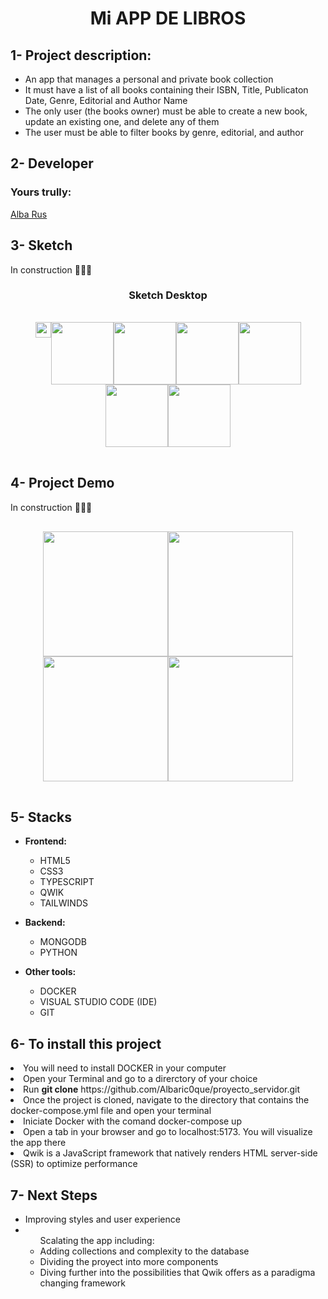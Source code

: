 <h1 align="center">Mi APP DE LIBROS</h1>

<h2> 1- Project description:</h2>
  <ul>
    <li>An app that manages a personal and private book collection</li>
    <li>It must have a list of all books containing their ISBN, Title, Publicaton Date, Genre, Editorial and Author Name</li>
    <li>The only user (the books owner) must be able to create a new book, update an existing one, and delete any of them</li>
    <li>The user must be able to filter books by genre, editorial, and author</li>
  </ul>

## 2- Developer

  ### Yours trully:
  
   [Alba Rus](https://github.com/Albaric0que)
  

<h2> 3- Sketch</h2>
<p>In construction 👩🏼‍🔧</p>

  <h3 align="center">Sketch Desktop</h3>
    <div style="heigth:auto; display:flex; flex-wrap: wrap; justify-content:center; padding:1rem">
    <img style="width:25px"; src="#" alt=""/>
    <img style="width:100px"; src="#" alt=""/>
    <img style="width:100px"; src="#" alt=""/>
    <img style="width:100px"; src="#" alt=""/>
    <img style="width:100px"; src="#" alt=""/>
    <img style="width:100px"; src="#" alt=""/>
    <img style="width:100px"; src="#" alt=""/>
  </div>

  <h2> 4- Project Demo</h2> 
  <p>In construction 👩🏼‍🔧</p>

  <div style="heigth:auto; display:flex; flex-wrap: wrap; justify-content:center; padding:1rem">
    <img style="width:200px"; src="#" alt=""/>
    <img style="width:200px"; src="#" alt=""/>
    <img style="width:200px"; src="#" alt=""/>
    <img style="width:200px"; src="#" alt=""/>
  </div>

<h2> 5- Stacks</h2>

* **Frontend:**
  <ul>
    <li>HTML5</li>
    <li>CSS3</li>
    <li>TYPESCRIPT</li>
    <li>QWIK</li>
    <li>TAILWINDS</li>
  </ul> 

* **Backend:**
  <ul>
    <li>MONGODB</li>
    <li>PYTHON</li>
  </ul>
  
* **Other tools:**   
  <ul>
    <li>DOCKER</li>
    <li>VISUAL STUDIO CODE (IDE)</li>
    <li>GIT</li>
  </ul>

<h2> 6- To install this project</h2>
  <li>You will need to install DOCKER in your computer</li>
  <li>Open your Terminal and go to a direrctory of your choice</li>
  <li>Run <b>git clone</b> https://github.com/Albaric0que/proyecto_servidor.git</li>
  <li>Once the project is cloned, navigate to the directory that contains the docker-compose.yml file and open your terminal</li>
  <li>Iniciate Docker with the comand docker-compose up</li>
  <li>Open a tab in your browser and go to localhost:5173. You will visualize the app there</li>
  <li>Qwik is a JavaScript framework that natively renders HTML server-side (SSR) to optimize performance </li>

<h2> 7- Next Steps</h2>
<ul>
  <li>Improving styles and user experience</li>
  <li>
    <ul>Scalating the app including:  
      <li>Adding collections and complexity to the database</li>
      <li>Dividing the proyect into more components</li>
      <li>Diving further into the possibilities that Qwik offers as a paradigma changing framework</li>
    </ul>
  </li>
</ul>







